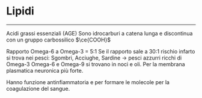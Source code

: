 # Lipidi
___
Acidi grassi essenziali (AGE)
Sono idrocarburi a catena lunga e discontinua con un gruppo carbossilico $\ce{COOH}$

Rapporto Omega-6 a Omega-3 = 5:1
Se il rapporto sale a 30:1 rischio infarto 
si trova nei pesci: Sgombri, Acciughe, Sardine -> pesci azzurri ricchi di Omega-3
Omega-6 e Omega-9 si trovano in noci e oli. Per la membrana plasmatica neuronica più forte. 

Hanno funzione antinfiammatoria e per formare le molecole per la coagulazione del sangue. 
